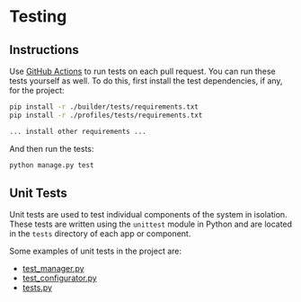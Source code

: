 # Testing


## Instructions

Use [GitHub Actions] to run tests on each pull request. You can run these 
tests yourself as well. To do this, first install the test dependencies, if 
any, for the project:

[GitHub Actions]: https://github.com/braboj/the-great-wall/actions

```bash
pip install -r ./builder/tests/requirements.txt
pip install -r ./profiles/tests/requirements.txt

... install other requirements ...

```

And then run the tests:

```bash
python manage.py test
```

## Unit Tests

Unit tests are used to test individual components of the system in isolation.
These tests are written using the `unittest` module in Python and are located
in the `tests` directory of each app or component.

Some examples of unit tests in the project are:

* [test_manager.py](../builder/tests/test_manager.py)
* [test_configurator.py](../builder/tests/test_configurator.py)
* [tests.py](../profiles/tests/tests.py)